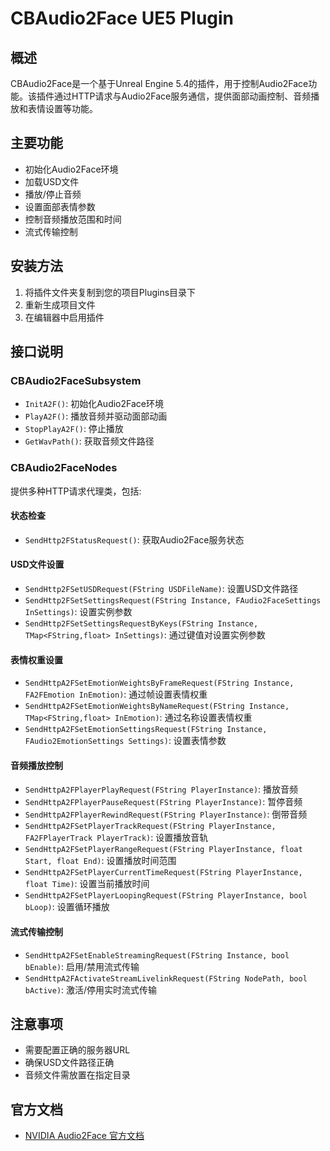 # CBAudio2Face UE5 Plugin

## 概述
CBAudio2Face是一个基于Unreal Engine 5.4的插件，用于控制Audio2Face功能。该插件通过HTTP请求与Audio2Face服务通信，提供面部动画控制、音频播放和表情设置等功能。

## 主要功能
- 初始化Audio2Face环境
- 加载USD文件
- 播放/停止音频
- 设置面部表情参数
- 控制音频播放范围和时间
- 流式传输控制

## 安装方法
1. 将插件文件夹复制到您的项目Plugins目录下
2. 重新生成项目文件
3. 在编辑器中启用插件

## 接口说明
### CBAudio2FaceSubsystem
- `InitA2F()`: 初始化Audio2Face环境
- `PlayA2F()`: 播放音频并驱动面部动画
- `StopPlayA2F()`: 停止播放
- `GetWavPath()`: 获取音频文件路径

### CBAudio2FaceNodes
提供多种HTTP请求代理类，包括:

#### 状态检查
- `SendHttp2FStatusRequest()`: 获取Audio2Face服务状态

#### USD文件设置
- `SendHttp2FSetUSDRequest(FString USDFileName)`: 设置USD文件路径
- `SendHttp2FSetSettingsRequest(FString Instance, FAudio2FaceSettings InSettings)`: 设置实例参数
- `SendHttp2FSetSettingsRequestByKeys(FString Instance, TMap<FString,float> InSettings)`: 通过键值对设置实例参数

#### 表情权重设置
- `SendHttpA2FSetEmotionWeightsByFrameRequest(FString Instance, FA2FEmotion InEmotion)`: 通过帧设置表情权重
- `SendHttpA2FSetEmotionWeightsByNameRequest(FString Instance, TMap<FString,float> InEmotion)`: 通过名称设置表情权重
- `SendHttpA2FSetEmotionSettingsRequest(FString Instance, FAudio2EmotionSettings Settings)`: 设置表情参数

#### 音频播放控制
- `SendHttpA2FPlayerPlayRequest(FString PlayerInstance)`: 播放音频
- `SendHttpA2FPlayerPauseRequest(FString PlayerInstance)`: 暂停音频
- `SendHttpA2FPlayerRewindRequest(FString PlayerInstance)`: 倒带音频
- `SendHttpA2FSetPlayerTrackRequest(FString PlayerInstance, FA2FPlayerTrack PlayerTrack)`: 设置播放音轨
- `SendHttpA2FSetPlayerRangeRequest(FString PlayerInstance, float Start, float End)`: 设置播放时间范围
- `SendHttpA2FSetPlayerCurrentTimeRequest(FString PlayerInstance, float Time)`: 设置当前播放时间
- `SendHttpA2FSetPlayerLoopingRequest(FString PlayerInstance, bool bLoop)`: 设置循环播放

#### 流式传输控制
- `SendHttpA2FSetEnableStreamingRequest(FString Instance, bool bEnable)`: 启用/禁用流式传输
- `SendHttpA2FActivateStreamLivelinkRequest(FString NodePath, bool bActive)`: 激活/停用实时流式传输

## 注意事项
- 需要配置正确的服务器URL
- 确保USD文件路径正确
- 音频文件需放置在指定目录

## 官方文档
- [NVIDIA Audio2Face 官方文档](https://www.nvidia.cn/omniverse/apps/audio2face/)